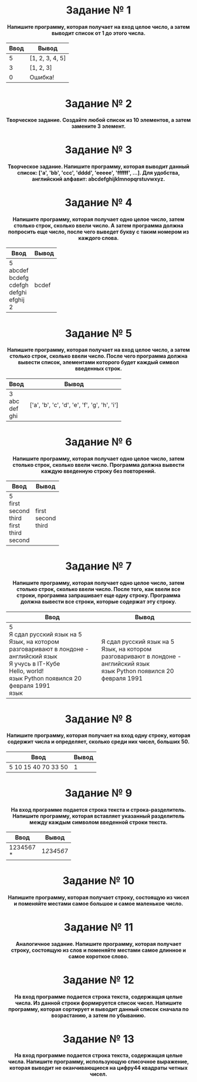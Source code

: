 <h1 align="center">Задание № 1</h1>

<h4 align="center">Напишите программу, которая получает на вход целое число, а затем выводит список от 1 до этого числа.</h4>

| Ввод | Вывод |
|----------|----------|
| 5 | [1, 2, 3, 4, 5] |
| 3 | [1, 2, 3] |
| 0 | Ошибка! |

<h1 align="center">Задание № 2</h1>

<h4 align="center">Творческое задание. Создайте любой список из 10 элементов, а затем замените 3 элемент.</h4>

<h1 align="center">Задание № 3</h1>

<h4 align="center">Творческое задание. Напишите программу, которая выводит данный список: ['a', 'bb', 'ccc', 'dddd', 'eeeee', 'ffffff', ...]. Для удобства, английский алфавит: abcdefghijklmnopqrstuvwxyz.</h4>

<h1 align="center">Задание № 4</h1>

<h4 align="center">Напишите программу, которая получает одно целое число, затем столько строк, сколько ввели число. А затем программа должна попросить еще число, после чего выведет букву с таким номером из каждого слова.</h4>

| Ввод | Вывод |
|----------|----------|
| 5</br>abcdef</br>bcdefg</br>cdefgh</br>defghi</br>efghij</br>2 | bcdef |

<h1 align="center">Задание № 5</h1>

<h4 align="center">Напишите программу, которая получает на вход целое число, а затем столько строк, сколько ввели число. После чего программа должна вывести список, элементами которого будет каждый символ введенных строк.</h4>

| Ввод | Вывод |
|----------|----------|
| 3</br>abc</br>def</br>ghi | ['a', 'b', 'c', 'd', 'e', 'f', 'g', 'h', 'i'] |

<h1 align="center">Задание № 6</h1>

<h4 align="center">Напишите программу, которая получает одно целое число, затем столько строк, сколько ввели число. Программа должна вывести каждую введенную строку без повторений.</h4>

| Ввод | Вывод |
|----------|----------|
| 5</br>first</br>second</br>third</br>first</br>third</br>second | first</br>second</br>third |

<h1 align="center">Задание № 7</h1>

<h4 align="center">Напишите программу, которая получает одно целое число, затем столько строк, сколько ввели число. После того, как ввели все строки, программа запрашивает еще одну строку. Программа должна вывести все строки, которые содержат эту строку.</h4>

| Ввод | Вывод |
|----------|----------|
| 5</br>Я сдал русский язык на 5</br>Язык, на котором разговаривают в лондоне - английский язык</br>Я учусь в IT-Кубе</br>Hello, world!</br>язык Python появился 20 февраля 1991</br>язык | Я сдал русский язык на 5</br>Язык, на котором разговаривают в лондоне - английский язык</br>язык Python появился 20 февраля 1991 |

<h1 align="center">Задание № 8</h1>

<h4 align="center">Напишите программу, которая получает на вход одну строку, которая содержит числа и определяет, сколько среди них чисел, больших 50.</h4>

| Ввод | Вывод |
|----------|----------|
| 5 10 15 40 70 33 50 | 1 |

<h1 align="center">Задание № 9</h1>

<h4 align="center">На вход программе подается строка текста и строка-разделитель. Напишите программу, которая вставляет указанный разделитель между каждым символом введенной строки текста.</h4>

| Ввод | Вывод |
|----------|----------|
| 1234567</br>* | 1*2*3*4*5*6*7 |

<h1 align="center">Задание № 10</h1>

<h4 align="center">Напишите программу, которая получает строку, состоящую из чисел и поменяйте местами самое большое и самое маленькое число.</h4>

<h1 align="center">Задание № 11</h1>

<h4 align="center">Аналогичное задание. Напишите программу, которая получает строку, состоящую из слов и поменяйте местами самое длинное и самое короткое слово.</h4>

<h1 align="center">Задание № 12</h1>

<h4 align="center">На вход программе подается строка текста, содержащая целые числа. Из данной строки формируется список чисел. Напишите программу, которая сортирует и выводит данный список сначала по возрастанию, а затем по убыванию.</h4>

<h1 align="center">Задание № 13</h1>

<h4 align="center">На вход программе подается строка текста, содержащая целые числа. Напишите программу, использующую списочное выражение, которая выводит не оканчивающиеся на цифру44 квадраты четных чисел.</h4>
